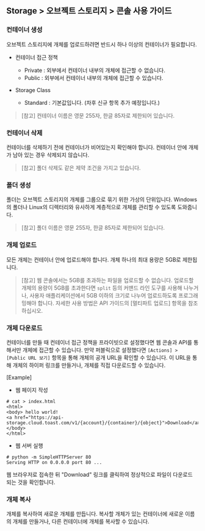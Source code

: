 ## Storage > 오브젝트 스토리지 > 콘솔 사용 가이드


### 컨테이너 생성

오브젝트 스토리지에 개체를 업로드하려면 반드시 하나 이상의 컨테이너가 필요합니다.

* 컨테이너 접근 정책
    * Private : 외부에서 컨테이너 내부의 개체에 접근할 수 없습니다.
    * Public : 외부에서 컨테이너 내부의 개체에 접근할 수 있습니다.

* Storage Class
    * Standard : 기본값입니다. (차후 신규 항목 추가 예정입니다.)

> [참고]
> 컨테이너 이름은 영문 255자, 한글 85자로 제한되어 있습니다.


### 컨테이너 삭제
컨테이너를 삭제하기 전에 컨테이너가 비어있는지 확인해야 합니다. 컨테이너 안에 개체가 남아 있는 경우 삭제되지 않습니다.

> [참고]
> 폴더 삭제도 같은 제약 조건을 가지고 있습니다.

### 폴더 생성

폴더는 오브젝트 스토리지의 개체를 그룹으로 묶기 위한 가상의 단위입니다. Windows의 폴더나 Linux의 디렉터리와 유사하게 계층적으로 개체를 관리할 수 있도록 도와줍니다.

> [참고]
> 폴더 이름은 영문 255자, 한글 85자로 제한되어 있습니다.


### 개체 업로드

모든 개체는 컨테이너 안에 업로드해야 합니다. 개체 하나의 최대 용량은 5GB로 제한됩니다.

> [참고]
> 웹 콘솔에서는 5GB를 초과하는 파일을 업로드할 수 없습니다.
> 업로드할 개체의 용량이 5GB를 초과한다면 `split` 등의 커맨드 라인 도구를 사용해 나누거나, 사용자 애플리케이션에서 5GB 이하의 크기로 나누어 업로드하도록 프로그래밍해야 합니다.
> 자세한 사용 방법은 API 가이드의 [멀티파트 업로드] 항목을 참조하십시오.

### 개체 다운로드

컨테이너를 만들 때 컨테이너 접근 정책을 프라이빗으로 설정했다면 웹 콘솔과 API를 통해서만 개체에 접근할 수 있습니다. 만약 퍼블릭으로 설정했다면 `[Actions] > [Public URL 보기]` 항목을 통해 개체의 공개 URL을 확인할 수 있습니다. 이 URL을 통해 개체의 하이퍼 링크를 만들거나, 개체를 직접 다운로드할 수 있습니다.

[Example]

* 웹 페이지 작성

```
# cat > index.html
<html>
<body> hello world!
<a href="https://api-storage.cloud.toast.com/v1/{account}/{container}/{object}">Download</a>
</body>
</html>
```

* 웹 서버 실행

```
# python -m SimpleHTTPServer 80
Serving HTTP on 0.0.0.0 port 80 ...
```

웹 브라우저로 접속한 뒤 "Download" 링크를 클릭하여 정상적으로 파일이 다운로드 되는 것을 확인합니다.


### 개체 복사
개체를 복사하여 새로운 개체를 만듭니다. 복사할 개체가 있는 컨테이너에 새로운 이름의 개체를 만들거나, 다른 컨테이너에 개체를 복사할 수 있습니다.
